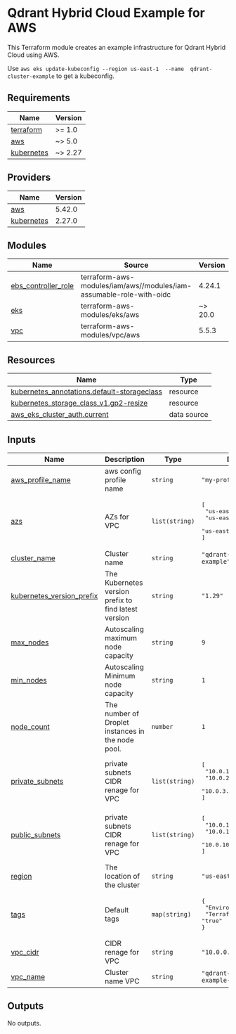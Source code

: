 # Qdrant Hybrid Cloud Example for AWS

This Terraform module creates an example infrastructure for Qdrant Hybrid Cloud using AWS.

Use ```aws eks update-kubeconfig --region us-east-1  --name  qdrant-cluster-example``` to get a kubeconfig.

<!-- BEGIN_TF_DOCS -->
## Requirements

| Name | Version |
|------|---------|
| <a name="requirement_terraform"></a> [terraform](#requirement\_terraform) | >= 1.0 |
| <a name="requirement_aws"></a> [aws](#requirement\_aws) | ~> 5.0 |
| <a name="requirement_kubernetes"></a> [kubernetes](#requirement\_kubernetes) | ~> 2.27 |

## Providers

| Name | Version |
|------|---------|
| <a name="provider_aws"></a> [aws](#provider\_aws) | 5.42.0 |
| <a name="provider_kubernetes"></a> [kubernetes](#provider\_kubernetes) | 2.27.0 |

## Modules

| Name | Source | Version |
|------|--------|---------|
| <a name="module_ebs_controller_role"></a> [ebs\_controller\_role](#module\_ebs\_controller\_role) | terraform-aws-modules/iam/aws//modules/iam-assumable-role-with-oidc | 4.24.1 |
| <a name="module_eks"></a> [eks](#module\_eks) | terraform-aws-modules/eks/aws | ~> 20.0 |
| <a name="module_vpc"></a> [vpc](#module\_vpc) | terraform-aws-modules/vpc/aws | 5.5.3 |

## Resources

| Name | Type |
|------|------|
| [kubernetes_annotations.default-storageclass](https://registry.terraform.io/providers/hashicorp/kubernetes/latest/docs/resources/annotations) | resource |
| [kubernetes_storage_class_v1.gp2-resize](https://registry.terraform.io/providers/hashicorp/kubernetes/latest/docs/resources/storage_class_v1) | resource |
| [aws_eks_cluster_auth.current](https://registry.terraform.io/providers/hashicorp/aws/latest/docs/data-sources/eks_cluster_auth) | data source |

## Inputs

| Name | Description | Type | Default | Required |
|------|-------------|------|---------|:--------:|
| <a name="input_aws_profile_name"></a> [aws\_profile\_name](#input\_aws\_profile\_name) | aws config profile name | `string` | `"my-profile"` | no |
| <a name="input_azs"></a> [azs](#input\_azs) | AZs for VPC | `list(string)` | <pre>[<br/>  "us-east-1a",<br/>  "us-east-1b",<br/>  "us-east-1c"<br/>]</pre> | no |
| <a name="input_cluster_name"></a> [cluster\_name](#input\_cluster\_name) | Cluster name | `string` | `"qdrant-cluster-example"` | no |
| <a name="input_kubernetes_version_prefix"></a> [kubernetes\_version\_prefix](#input\_kubernetes\_version\_prefix) | The Kubernetes version prefix to find latest version | `string` | `"1.29"` | no |
| <a name="input_max_nodes"></a> [max\_nodes](#input\_max\_nodes) | Autoscaling maximum node capacity | `string` | `9` | no |
| <a name="input_min_nodes"></a> [min\_nodes](#input\_min\_nodes) | Autoscaling Minimum node capacity | `string` | `1` | no |
| <a name="input_node_count"></a> [node\_count](#input\_node\_count) | The number of Droplet instances in the node pool. | `number` | `1` | no |
| <a name="input_private_subnets"></a> [private\_subnets](#input\_private\_subnets) | private subnets CIDR renage for VPC | `list(string)` | <pre>[<br/>  "10.0.1.0/24",<br/>  "10.0.2.0/24",<br/>  "10.0.3.0/24"<br/>]</pre> | no |
| <a name="input_public_subnets"></a> [public\_subnets](#input\_public\_subnets) | private subnets CIDR renage for VPC | `list(string)` | <pre>[<br/>  "10.0.101.0/24",<br/>  "10.0.102.0/24",<br/>  "10.0.103.0/24"<br/>]</pre> | no |
| <a name="input_region"></a> [region](#input\_region) | The location of the cluster | `string` | `"us-east-1"` | no |
| <a name="input_tags"></a> [tags](#input\_tags) | Default tags | `map(string)` | <pre>{<br/>  "Environment": "dev",<br/>  "Terraform": "true"<br/>}</pre> | no |
| <a name="input_vpc_cidr"></a> [vpc\_cidr](#input\_vpc\_cidr) | CIDR renage for VPC | `string` | `"10.0.0.0/16"` | no |
| <a name="input_vpc_name"></a> [vpc\_name](#input\_vpc\_name) | Cluster name VPC | `string` | `"qdrant-hybrid-example-vpc"` | no |

## Outputs

No outputs.
<!-- END_TF_DOCS -->
  